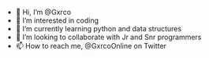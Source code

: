 - 👋 Hi, I’m @Gxrco
- 👀 I’m interested in coding
- 🌱 I’m currently learning python and data structures
- 💞️ I’m looking to collaborate with Jr and Snr programmers
- 📫 How to reach me, @GxrcoOnline on Twitter


<!---
Gxrco/Gxrco is a ✨ special ✨ repository because its `README.md` (this file) appears on your GitHub profile.
You can click the Preview link to take a look at your changes.
--->
